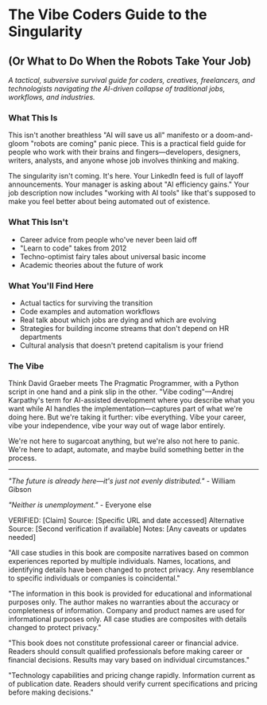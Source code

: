 # The Vibe Coders Guide to the Singularity
## (Or What to Do When the Robots Take Your Job)

*A tactical, subversive survival guide for coders, creatives, freelancers, and technologists navigating the AI-driven collapse of traditional jobs, workflows, and industries.*

### What This Is

This isn't another breathless "AI will save us all" manifesto or a doom-and-gloom "robots are coming" panic piece. This is a practical field guide for people who work with their brains and fingers—developers, designers, writers, analysts, and anyone whose job involves thinking and making.

The singularity isn't coming. It's here. Your LinkedIn feed is full of layoff announcements. Your manager is asking about "AI efficiency gains." Your job description now includes "working with AI tools" like that's supposed to make you feel better about being automated out of existence.

### What This Isn't

- Career advice from people who've never been laid off
- "Learn to code" takes from 2012
- Techno-optimist fairy tales about universal basic income
- Academic theories about the future of work

### What You'll Find Here

- Actual tactics for surviving the transition
- Code examples and automation workflows
- Real talk about which jobs are dying and which are evolving
- Strategies for building income streams that don't depend on HR departments
- Cultural analysis that doesn't pretend capitalism is your friend

### The Vibe

Think David Graeber meets The Pragmatic Programmer, with a Python script in one hand and a pink slip in the other. "Vibe coding"—Andrej Karpathy's term for AI-assisted development where you describe what you want while AI handles the implementation—captures part of what we're doing here. But we're taking it further: vibe everything. Vibe your career, vibe your independence, vibe your way out of wage labor entirely.

We're not here to sugarcoat anything, but we're also not here to panic. We're here to adapt, automate, and maybe build something better in the process.

---

*"The future is already here—it's just not evenly distributed."* - William Gibson

*"Neither is unemployment."* - Everyone else

VERIFIED: [Claim]
Source: [Specific URL and date accessed]
Alternative Source: [Second verification if available]
Notes: [Any caveats or updates needed]

"All case studies in this book are composite narratives based on common 
experiences reported by multiple individuals. Names, locations, and 
identifying details have been changed to protect privacy. Any resemblance 
to specific individuals or companies is coincidental."

"The information in this book is provided for educational and informational 
purposes only. The author makes no warranties about the accuracy or 
completeness of information. Company and product names are used for 
informational purposes only. All case studies are composites with details 
changed to protect privacy."

"This book does not constitute professional career or financial advice. 
Readers should consult qualified professionals before making career or 
financial decisions. Results may vary based on individual circumstances."

"Technology capabilities and pricing change rapidly. Information current 
as of publication date. Readers should verify current specifications and 
pricing before making decisions."